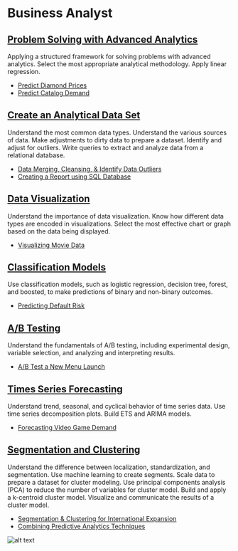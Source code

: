 # Business Analyst


## [Problem Solving with Advanced Analytics](https://www.udacity.com/course/problem-solving-with-advanced-analytics--ud976)

Applying a structured framework for solving problems with advanced analytics. Select the most appropriate analytical methodology. Apply linear regression.
+ [Predict Diamond Prices](https://github.com/anthonynguyen3/Business-Analyst/blob/master/Project%201.1%20-%20Predicting%20Diamond%20Prices/Nguyen.%20A%20Project%201%20-%20Diamond%20Prediction%20Model%20Submission.pdf)
+ [Predict Catalog Demand](https://github.com/anthonynguyen3/Business-Analyst/blob/master/Project%201.2%20-%20Predicting%20Catalog%20Demand/Nguyen.%20A%20-%20Predicting%20Catalog%20Demand.pdf)
    
## [Create an Analytical Data Set](https://www.udacity.com/course/creating-an-analytical-dataset--ud977)

Understand the most common data types. Understand the various sources of data. Make adjustments to dirty data to prepare a dataset. Identify and adjust for outliers. Write queries to extract and analyze data from a relational database.
+ [Data Merging, Cleansing, & Identify Data Outliers](https://github.com/anthonynguyen3/Business-Analyst/blob/master/Project%202.1%20-%20Create%20an%20Analytical%20Dataset/NGUYEN.%20A%20-%20Create%20an%20Analytical%20Dataset.pdf)
+ [Creating a Report using SQL Database](https://github.com/anthonynguyen3/Business-Analyst/blob/master/Project%202.2%20-%20Create%20Reports%20from%20a%20Database/Nguyen%2C%20A%20-%20PROJECT%202%20SQL%20Project%20Submission%20Template.pptx)

## [Data Visualization](https://www.udacity.com/course/data-visualization-in-tableau--ud1006)

Understand the importance of data visualization. Know how different data types are encoded in visualizations. Select the most effective chart or graph based on the data being displayed.
+ [Visualizing Movie Data](https://github.com/anthonynguyen3/Business-Analyst/blob/master/Project%203%20-%20Visualizing%20Movie%20Data/Nguyen.A%20-%20Visualizing%20Movie%20Data.pdf) 

## [Classification Models](https://www.udacity.com/course/classification-models--ud978)

Use classification models, such as logistic regression, decision tree, forest, and boosted, to make predictions of binary and non-binary outcomes.
+ [Predicting Default Risk](https://github.com/anthonynguyen3/Business-Analyst/blob/master/Project%204%20-%20Predicting%20Default%20Risk/Nguyen.A%20-%20Predicting%20Default%20Risk.pdf)
    
## [A/B Testing](https://www.udacity.com/course/ab-testing--ud979)

Understand the fundamentals of A/B testing, including experimental design, variable selection, and analyzing and interpreting results.
+ [A/B Test a New Menu Launch](https://github.com/anthonynguyen3/Business-Analyst/blob/master/Project%205%20-%20AB%20Test%20a%20New%20Menu%20Launch/NGUYEN.A%20-%20AB%20Test%20a%20New%20Menu%20Launch.pdf)

## [Times Series Forecasting](https://www.udacity.com/course/time-series-forecasting--ud980)

Understand trend, seasonal, and cyclical behavior of time series data. Use time series decomposition plots. Build ETS and ARIMA models.
+ [Forecasting Video Game Demand](https://github.com/anthonynguyen3/Business-Analyst/blob/master/Project%206%20-%20Forecast%20Video%20Game%20Demand/Nguyen.A%20-%20Forecasting%20Video%20Game%20Demand.pdf)

## [Segmentation and Clustering](https://www.udacity.com/course/segmentation-and-clustering--ud981)

Understand the difference between localization, standardization, and segmentation. Use machine learning to create segments. Scale data to prepare a dataset for cluster modeling. Use principal components analysis (PCA) to reduce the number of variables for cluster model. Build and apply a k-centroid cluster model. Visualize and communicate the results of a cluster model. 
+ [Segmentation & Clustering for International Expansion](https://github.com/anthonynguyen3/Business-Analyst/blob/master/Project%207.1%20-%20Segmentation%20%26%20Clustering/Segmentation%20Project%207.1%20-%20Retail%20Store%20International%20Expansion.pdf)
+ [Combining Predictive Analytics Techniques](https://github.com/anthonynguyen3/Business-Analyst/blob/master/Project%207.2%20Capstone%20-%20Combining%20Predictive%20Analytics%20Techniques/Nguyen.%20A%20-%20Combining%20Predictive%20Analytics%20Techniques.pdf)

![alt text][logo]

[logo]: https://s3-us-west-2.amazonaws.com/udacity-printer/production/certificates/81bdb177-8cec-45d7-a683-08efe4ce2d6b.svg

